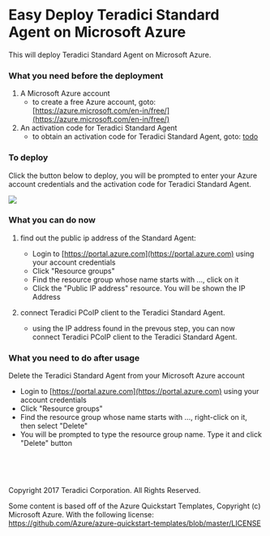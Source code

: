 # Easy Deploy Teradici Standard Agent on Microsoft Azure

This will deploy Teradici Standard Agent on Microsoft Azure.

### What you need before the deployment

1. A Microsoft Azure account
    * to create a free Azure account, goto: [https://azure.microsoft.com/en-in/free/](https://azure.microsoft.com/en-in/free/)
2. An activation code for Teradici Standard Agent
    * to obtain an activation code for Teradici Standard Agent, goto: [todo](todo)

### To deploy

Click the button below to deploy, you will be prompted to enter your Azure account credentials and the activation code for Teradici Standard Agent.

<a target="_blank" href="https://portal.azure.com/#create/Microsoft.Template/uri/https://raw.githubusercontent.com/sergeyuwt/deploy/master/serge/craete-storage-account-with-button/new-agent.json">
    <img src="http://azuredeploy.net/deploybutton.png"/>
</a>

### What you can do now
1. find out the public ip address of the Standard Agent:
    * Login to [https://portal.azure.com](https://portal.azure.com) using your account credentials
    * Click "Resource groups"
    * Find the resource group whose name starts with ..., click on it
    * Click the "Public IP address" resource. You will be shown the IP Address 

2. connect Teradici PCoIP client to the Teradici Standard Agent.
    * using the IP address found in the prevous step, you can now connect Teradici PCoIP client to the Teradici Standard Agent.

### What you need to do after usage

Delete the Teradici Standard Agent from your Microsoft Azure account
  * Login to [https://portal.azure.com](https://portal.azure.com) using your account credentials
  * Click "Resource groups"
  * Find the resource group whose name starts with ..., right-click on it, then select "Delete"
  * You will be prompted to type the resource group name. Type it and click "Delete" button

<p>&nbsp;</p>
<p>&nbsp;</p>
Copyright 2017 Teradici Corporation. All Rights Reserved.

Some content is based off of the Azure Quickstart Templates, Copyright (c) Microsoft Azure. With the following license: https://github.com/Azure/azure-quickstart-templates/blob/master/LICENSE
